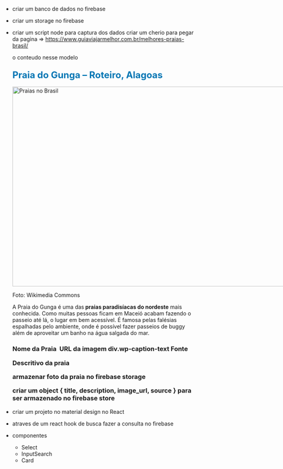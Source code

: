 * criar um banco de dados no firebase
* criar um storage no firebase

* criar um script node para captura dos dados
	criar um cherio para pegar da pagina  => https://www.guiaviajarmelhor.com.br/melhores-praias-brasil/

	o conteudo nesse modelo

	<h3><strong><span style="font-size: 18pt; color: #0076b4;">Praia do Gunga &#8211; Roteiro, Alagoas </span></strong></h3>
	<div id="attachment_36461" style="width: 794px" class="wp-caption alignnone"><img aria-describedby="caption-attachment-36461" class="wp-image-36461 size-full" src="/wp-content/uploads/2019/09/praias-paradisiacas-no-Brasil-1.png" alt="Praias no Brasil" width="784" height="522" srcset="/wp-content/uploads/2019/09/praias-paradisiacas-no-Brasil-1.png 784w,/wp-content/uploads/2019/09/praias-paradisiacas-no-Brasil-1-300x200.png 300w,/wp-content/uploads/2019/09/praias-paradisiacas-no-Brasil-1-768x511.png 768w" sizes="(max-width: 784px) 100vw, 784px"><p id="caption-attachment-36461" class="wp-caption-text">Foto: Wikimedia Commons</p></div>
	<p>A Praia do Gunga é uma das<b> praias paradisíacas do nordeste</b> mais conhecida. Como muitas pessoas ficam em Maceió acabam fazendo o passeio até lá, o lugar em bem acessível. É famosa pelas falésias espalhadas pelo ambiente, onde é possível fazer passeios de buggy além de aproveitar um banho na água salgada do mar.</p>

	<h3> 				Nome da Praia
	<img> 				URL da imagem
	div.wp-caption-text Fonte
	<p> 				Descritivo da praia

	armazenar foto da praia no firebase storage

	criar um object { title, description, image_url, source } para ser armazenado no firebase store

* criar um projeto no material design no React
* atraves de um react hook de busca fazer a consulta no firebase

* componentes
	- Select
	- InputSearch
	- Card